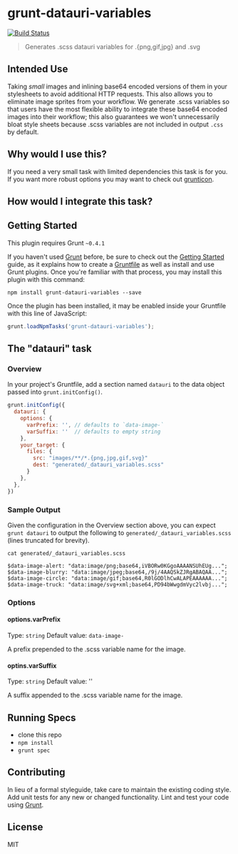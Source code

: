 # grunt-datauri-variables

[![Build Status](https://travis-ci.org/davemo/grunt-datauri-variables.png?branch=master)](https://travis-ci.org/davemo/grunt-datauri-variables)


> Generates .scss datauri variables for .{png,gif,jpg} and .svg

## Intended Use

Taking _small_ images and inlining base64 encoded versions of them in your stylesheets to avoid additional HTTP requests. This also allows you to eliminate image sprites from your workflow. We generate .scss variables so that users have the most flexible ability to integrate these base64 encoded images into their workflow; this also guarantees we won't unnecessarily bloat style sheets because .scss variables are not included in output `.css` by default.

## Why would I use this?

If you need a very small task with limited dependencies this task is for you. If you want more robust options you may want to check out [grunticon](https://github.com/filamentgroup/grunticon).

## How would I integrate this task?

## Getting Started
This plugin requires Grunt `~0.4.1`

If you haven't used [Grunt](http://gruntjs.com/) before, be sure to check out the [Getting Started](http://gruntjs.com/getting-started) guide, as it explains how to create a [Gruntfile](http://gruntjs.com/sample-gruntfile) as well as install and use Grunt plugins. Once you're familiar with that process, you may install this plugin with this command:

```shell
npm install grunt-datauri-variables --save
```

Once the plugin has been installed, it may be enabled inside your Gruntfile with this line of JavaScript:

```js
grunt.loadNpmTasks('grunt-datauri-variables');
```

## The "datauri" task

### Overview
In your project's Gruntfile, add a section named `datauri` to the data object passed into `grunt.initConfig()`.

```js
grunt.initConfig({
  datauri: {
    options: {
      varPrefix: '', // defaults to `data-image-`
      varSuffix: ''  // defaults to empty string
    },
    your_target: {
      files: {
        src: "images/**/*.{png,jpg,gif,svg}"
        dest: "generated/_datauri_variables.scss"
      }
    },
  },
})
```

### Sample Output

Given the configuration in the Overview section above, you can expect `grunt datauri` to output the following to `generated/_datauri_variables.scss` (lines truncated for brevity).

```shell
cat generated/_datauri_variables.scss

$data-image-alert: "data:image/png;base64,iVBORw0KGgoAAAANSUhEUg...";
$data-image-blurry: "data:image/jpeg;base64,/9j/4AAQSkZJRgABAQAA...";
$data-image-circle: "data:image/gif;base64,R0lGODlhCwALAPEAAAAAA...";
$data-image-truck: "data:image/svg+xml;base64,PD94bWwgdmVyc2lvbj...";
```

### Options

#### options.varPrefix
Type: `string`
Default value: `data-image-`

A prefix prepended to the .scss variable name for the image.

#### optins.varSuffix
Type: `string`
Default value: ''

A suffix appended to the .scss variable name for the image.

## Running Specs

* clone this repo
* `npm install`
* `grunt spec`

## Contributing
In lieu of a formal styleguide, take care to maintain the existing coding style. Add unit tests for any new or changed functionality. Lint and test your code using [Grunt](http://gruntjs.com/).

## License

MIT
